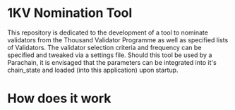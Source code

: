 # 1KV Nomination Tool
<p>
This repository is dedicated to the development of a tool to nominate validators from the Thousand Validator Programme as well as specified lists of Validators.  The validator selection criteria and frequency can be specified and tweaked via a settings file.  Should this tool be used by a Parachain, it is envisaged that the parameters can be integrated into it's chain_state and loaded (into this application) upon startup.
</p>
<h1>
How does it work
</h1>

